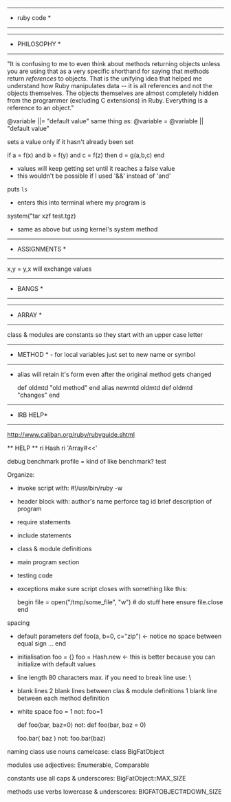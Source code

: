*************
* ruby code *
*************

******************
* PHILOSOPHY     *
******************
"It is confusing to me to even think about methods returning objects unless you are using that as a very specific shorthand for saying that methods return *references* to objects. That is the unifying idea that helped me understand how Ruby manipulates data -- it is all references and not the objects themselves. The objects themselves are almost completely hidden from the programmer (excluding C extensions) in Ruby. Everything is a reference to an object."



@variable ||= "default value"
  same thing as:
    @variable = @variable || "default value"

  sets a value only if it hasn't already been set


if a = f(x) and b = f(y) and c = f(z) then d = g(a,b,c) end
  * values will keep getting set until it reaches a false value
  * this wouldn't be possible if I used '&&' instead of 'and'


puts `ls`
  * enters this into terminal where my program is

system("tar xzf test.tgz)
  * same as above but using kernel's system method

***************
* ASSIGNMENTS *
***************
x,y = y,x
  will exchange values

*************
* BANGS     *
*************

*************
* ARRAY     *
*************


class & modules are constants so they start with an upper case letter


****************
* METHOD       * - for local variables just set to new name or symbol
****************

* alias will retain it's form even after the original method gets changed

  def oldmtd
    "old method"
  end
  alias newmtd oldmtd
  def oldmtd
    "changes"
  end


***********
* IRB HELP*
***********
http://www.caliban.org/ruby/rubyguide.shtml

** HELP **
ri Hash
ri 'Array#<<'

debug
benchmark
profile = kind of like benchmark?
test

Organize:
  * invoke script with:
    #!/usr/bin/ruby -w

  * header block with:
      author's name
      perforce tag id
      brief description of program

  * require statements
  * include statements
  * class & module definitions
  * main program section
  * testing code

  * exceptions
      make sure script closes with something like this:

      begin
      file = open("/tmp/some_file", "w")
        # do stuff here
      ensure
        file.close
      end


spacing
  * default parameters
    def foo(a, b=0, c="zip") <- notice no space between equal sign
      ...
    end
  * initialisation
    foo = {}
    foo = Hash.new <- this is better because you can initialize with default values

  * line length
    80 characters max.  if you need to break line use:  \

  * blank lines
    2 blank lines between clas & module definitions
    1 blank line between each method definition

  * white space
    foo = 1
      not: foo=1

    def foo(bar, baz=0)
      not: def foo(bar, baz = 0)

    foo.bar( baz )
      not: foo.bar(baz)

naming
  class
    use nouns
    camelcase:
      class BigFatObject

  modules
    use adjectives:
      Enumerable, Comparable

  constants
    use all caps & underscores:
      BigFatObject::MAX_SIZE

  methods
    use verbs
    lowercase & underscores:
      BIGFATOBJECT#DOWN_SIZE


